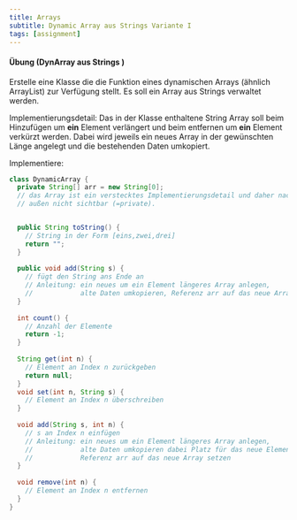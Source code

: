 ```yaml
---
title: Arrays
subtitle: Dynamic Array aus Strings Variante I
tags: [assignment]
---
```


#### Übung (DynArray aus Strings )

Erstelle eine Klasse die die Funktion eines dynamischen Arrays (ähnlich ArrayList) zur Verfügung stellt. Es soll ein Array aus Strings verwaltet werden.

Implementierungsdetail: Das in der Klasse enthaltene String Array soll beim Hinzufügen um **ein** Element verlängert und beim entfernen um **ein** Element verkürzt werden. Dabei wird jeweils ein neues Array in der gewünschten Länge angelegt und die bestehenden Daten umkopiert.

Implementiere:

```java
class DynamicArray {
  private String[] arr = new String[0];
  // das Array ist ein verstecktes Implementierungsdetail und daher nach
  // außen nicht sichtbar (=private).


  public String toString() {
    // String in der Form [eins,zwei,drei]
    return "";
  }
  
  public void add(String s) {
    // fügt den String ans Ende an
    // Anleitung: ein neues um ein Element längeres Array anlegen, 
    //            alte Daten umkopieren, Referenz arr auf das neue Array setzen
  }
  
  int count() {
    // Anzahl der Elemente
    return -1;
  }
  
  String get(int n) {
    // Element an Index n zurückgeben
    return null;
  }
  void set(int n, String s) {
    // Element an Index n überschreiben
  }
  
  void add(String s, int n) {
    // s an Index n einfügen
    // Anleitung: ein neues um ein Element längeres Array anlegen, 
    //            alte Daten umkopieren dabei Platz für das neue Element lassen,
    //            Referenz arr auf das neue Array setzen
  }
  
  void remove(int n) {
    // Element an Index n entfernen
  }
}
```